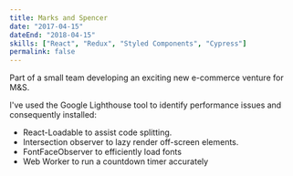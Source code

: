 ```yaml
---
title: Marks and Spencer
date: "2017-04-15"
dateEnd: "2018-04-15"
skills: ["React", "Redux", "Styled Components", "Cypress"]
permalink: false
---
```


Part of a small team developing an exciting new e-commerce venture for M&S.

I've used the Google Lighthouse tool to identify performance issues and consequently installed:

- React-Loadable to assist code splitting.
- Intersection observer to lazy render off-screen elements.
- FontFaceObserver to efficiently load fonts
- Web Worker to run a countdown timer accurately
